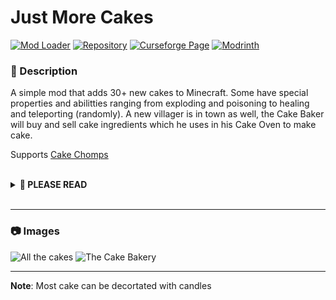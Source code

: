 # Just More Cakes

[![Mod Loader](https://img.shields.io/badge/Mod%20Loader-Forge-green?style=for-the-badge "Forge Download")](https://files.minecraftforge.net)
[![Repository](https://img.shields.io/badge/GitHub-Repository-blueviolet?style=for-the-badge&logo=github "Github Repository")](https://www.github.com/MincraftEinstein/JustMoreCakes)
[![Curseforge Page](https://img.shields.io/badge/Curseforge-Page-orange?style=for-the-badge&logo=curseforge "Curseforge page")](https://www.curseforge.com/minecraft/mc-mods/just-more-cakes)
[![Modrinth](https://img.shields.io/badge/Modrinth-Page-1bd96a?style=for-the-badge "Modrinth page")](https://modrinth.com/mod/just-more-cakes)

### **📘 Description**
A simple mod that adds 30+ new cakes to Minecraft. Some have special properties and abilitties ranging from exploding and poisoning to healing and teleporting (randomly). A new villager is in town as well, the Cake Baker will buy and sell cake ingredients which he uses in his Cake Oven to make cake.

Supports [Cake Chomps](https://www.curseforge.com/minecraft/mc-mods/cake-chomps)

<br>
<details>
<summary><b>📜 PLEASE READ</b></summary>
<ul>
<li>You may use this mod in modpacks</li>
<li>You may translate this mod into any language (Just make a pull request on github)</li>
<li>You may make resource/data packs</li>
<hr>
<li>You may <b>NOT</b> publish/reupload this mod in any form (edited or not) on another site without asking first</li>
<li>You may <b>NOT</b> sell this mod or it's source code in any form</li>
</ul>
</details>
<br>

---

### **📷 Images**

![All the cakes](https://cdn-raw.modrinth.com//data/RW7zragP/images/5521a6fbb8aea6ae7d501f680632f084ec18185e.png)
![The Cake Bakery](https://cdn.modrinth.com/data/RW7zragP/images/dbef6b21d1ebcb550b9e778195c2c8afc578c67f.png)

---

**Note**: Most cake can be decortated with candles
